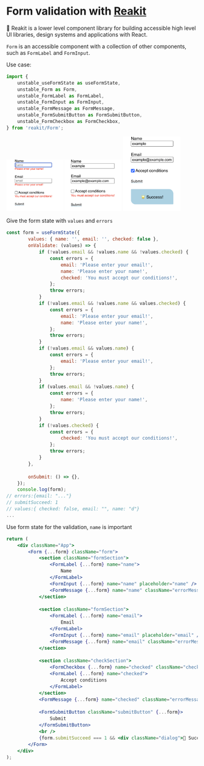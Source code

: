 # Form validation with [Reakit](https://reakit.io/docs/get-started/)

🧚 Reakit is a lower level component library for building accessible high level UI libraries, design systems and applications with React.

`Form` is an accessible component with a collection of other components, such as `FormLabel` and `FormInput`.

Use case:

```jsx
import {
	unstable_useFormState as useFormState,
	unstable_Form as Form,
	unstable_FormLabel as FormLabel,
	unstable_FormInput as FormInput,
	unstable_FormMessage as FormMessage,
	unstable_FormSubmitButton as FormSubmitButton,
	unstable_FormCheckbox as FormCheckbox,
} from 'reakit/Form';
```

<img src='./image/validation1.png' width='150px'/>
<img src='./image/validation2.png' width='150px'/>
<img src='./image/validation3.png' width='150px'/>

Give the form state with `values` and `errors`

```jsx
const form = useFormState({
		values: { name: '', email: '', checked: false },
		onValidate: (values) => {
			if (!values.email && !values.name && !values.checked) {
				const errors = {
					email: 'Please enter your email!',
					name: 'Please enter your name!',
					checked: 'You must accept our conditions!',
				};
				throw errors;
			}
			if (!values.email && !values.name && values.checked) {
				const errors = {
					email: 'Please enter your email!',
					name: 'Please enter your name!',
				};
				throw errors;
			}
			if (!values.email && values.name) {
				const errors = {
					email: 'Please enter your email!',
				};
				throw errors;
			}
			if (values.email && !values.name) {
				const errors = {
					name: 'Please enter your name!',
				};
				throw errors;
			}
			if (!values.checked) {
				const errors = {
					checked: 'You must accept our conditions!',
				};
				throw errors;
			}
		},

		onSubmit: () => {},
	});
	console.log(form);
// errors:{email: "..."}
// submitSucceed: 1
// values:{ checked: false, email: "", name: "d"}
...
```

Use form state for the validation, `name` is important

```jsx
return (
	<div className="App">
		<Form {...form} className="form">
			<section className="formSection">
				<FormLabel {...form} name="name">
					Name
				</FormLabel>
				<FormInput {...form} name="name" placeholder="name" />
				<FormMessage {...form} name="name" className="errorMessage" />
			</section>

			<section className="formSection">
				<FormLabel {...form} name="email">
					Email
				</FormLabel>
				<FormInput {...form} name="email" placeholder="email" />
				<FormMessage {...form} name="email" className="errorMessage" />
			</section>

			<section className="checkSection">
				<FormCheckbox {...form} name="checked" className="checkbox" />
				<FormLabel {...form} name="checked">
					Accept conditions
				</FormLabel>
			</section>
			<FormMessage {...form} name="checked" className="errorMessage" />

			<FormSubmitButton className="submitButton" {...form}>
				Submit
			</FormSubmitButton>
			<br />
			{form.submitSucceed === 1 && <div className="dialog">🌟 Success!</div>}
		</Form>
	</div>
);
```
